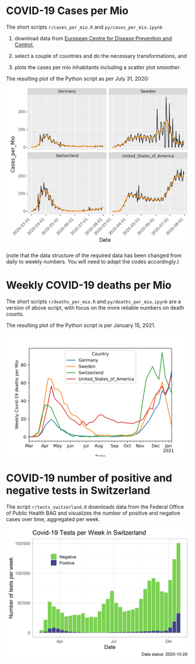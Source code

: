 # COVID-19 Cases per Mio

The short scripts `r/cases_per_mio.R` and `py/cases_per_mio.ipynb`

1. download data from [European Centre for Disease Prevention and Control](https://www.ecdc.europa.eu/en),

2. select a couple of countries and do the necessary transformations, and

3. plots the cases per mio inhabitants including a scatter plot smoother.

The resulting plot of the Python script as per July 31, 2020:

![Some curves](cases_per_mio.png)

(note that the data structure of the required data has been changed from daily to weekly numbers. You will need to adapt the codes accordingly.)

# Weekly COVID-19 deaths per Mio

The short scripts `r/deaths_per_mio.R` and `py/deaths_per_mio.ipynb` are a version of above script, with focus on the more reliable numbers on death counts.

The resulting plot of the Python script is per January 15, 2021.

![Some curves](deaths_per_mio.png)

# COVID-19 number of positive and negative tests in Switzerland

The script `r/tests_switzerland.R` downloads data from the Federal Office of Public Health BAG and visualizes the number of positive and negative cases over time, aggregated per week.

![Tests](tests_Switzerland.png)
